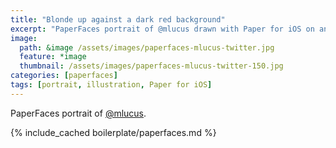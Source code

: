 ```yaml
---
title: "Blonde up against a dark red background"
excerpt: "PaperFaces portrait of @mlucus drawn with Paper for iOS on an iPad."
image: 
  path: &image /assets/images/paperfaces-mlucus-twitter.jpg 
  feature: *image
  thumbnail: /assets/images/paperfaces-mlucus-twitter-150.jpg
categories: [paperfaces]
tags: [portrait, illustration, Paper for iOS]
---
```


PaperFaces portrait of [@mlucus](https://twitter.com/mlucus).

{% include_cached boilerplate/paperfaces.md %}
